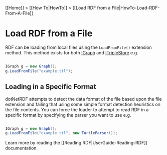 [[Home]] > [[How To|HowTo]] > [[Load RDF from a File|HowTo-Load-RDF-From-A-File]]

# Load RDF from a File 

RDF can be loading from local files using the `LoadFromFile()` extension method.  This method exists for both [IGraph](https://dotnetrdf.github.io/api/html/T_VDS_RDF_IGraph.htm) and [ITripleStore](https://dotnetrdf.github.io/api/html/T_VDS_RDF_ITripleStore.htm) e.g.

```csharp

IGraph g = new Graph();
g.LoadFromFile("example.ttl");
```

## Loading in a Specific Format 

dotNetRDF attempts to detect the data format of the file based upon the file extension and failing that using some simple format detection heuristics on the file contents.  You can force the loader to attempt to read RDF in a specific format by specifying the parser you want to use e.g.

```csharp

IGraph g = new Graph();
g.LoadFromFile("example.ttl", new TurtleParser());
```

Learn more by reading the [[Reading RDF|UserGuide-Reading-RDF]] documentation.